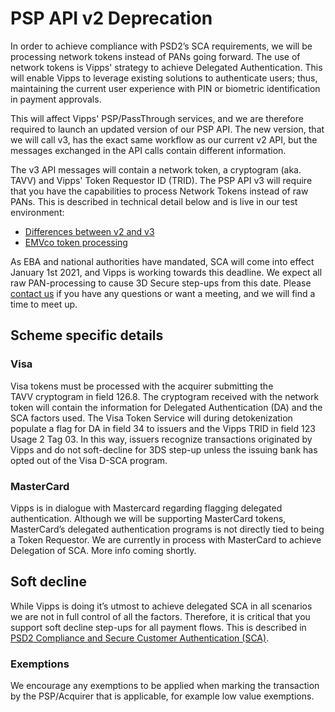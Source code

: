 <!-- START_METADATA
---
title: PSP API v2 deprecation
sidebar_label: PSP API v2 deprecation
sidebar_position: 100
hide_table_of_contents: true
pagination_next: null
pagination_prev: null
---
END_METADATA -->

# PSP API v2 Deprecation

In order to achieve compliance with PSD2’s SCA requirements, we will be processing network tokens instead of PANs going forward.
The use of network tokens is Vipps' strategy to achieve Delegated Authentication.
This will enable Vipps to leverage existing solutions to authenticate users;
thus, maintaining the current user experience with PIN or biometric identification in payment approvals.

This will affect Vipps' PSP/PassThrough services, and we are therefore required to launch an updated version of our PSP API.
The new version, that we will call v3, has the exact same workflow as our current v2 API,
but the messages exchanged in the API calls contain different information.

The v3 API messages will contain a network token, a cryptogram (aka. TAVV) and Vipps' Token Requestor ID (TRID).
The PSP API v3 will require that you have the capabilities to process Network Tokens instead of raw PANs.
This is described in technical detail below and is live in our test environment:

* [Differences between v2 and v3](vipps-psp-api.md#differences-from-psp-api-v2-to-v3)
* [EMVco token processing](vipps-psp-api.md#emvco-token-processing)

As EBA and national authorities have mandated, SCA will come into effect January 1st 2021, and Vipps is working towards this deadline.
We expect all raw PAN-processing to cause 3D Secure step-ups from this date. Please
[contact us](https://developer.vippsmobilepay.com/docs/vipps-developers/contact)
if you have any questions or want a meeting, and we will find a time to meet up.

## Scheme specific details

### Visa

Visa tokens must be processed with the acquirer submitting the TAVV cryptogram in field 126.8.
The cryptogram received with the network token will contain the information for Delegated Authentication (DA) and the SCA factors used.
The Visa Token Service will during detokenization populate a flag for DA in field 34 to issuers and the Vipps TRID in field 123 Usage 2 Tag 03.
In this way, issuers recognize transactions originated by Vipps and do not soft-decline for 3DS step-up unless the issuing bank has opted out of the Visa D-SCA program.

### MasterCard

Vipps is in dialogue with Mastercard regarding flagging delegated authentication.
Although we will be supporting MasterCard tokens, MasterCard’s delegated authentication programs is not directly tied to being a Token Requestor.
We are currently in process with MasterCard to achieve Delegation of SCA. More info coming shortly.

## Soft decline

While Vipps is doing it’s utmost to achieve delegated SCA in all scenarios we are not in full control of all  the factors.
Therefore, it is critical that you support soft decline step-ups for all payment flows.
This is described in [PSD2 Compliance and Secure Customer Authentication (SCA)](vipps-psp-api.md#psd2-compliance-and-secure-customer-authentication-sca).

### Exemptions

We encourage any exemptions to be applied when marking the transaction by the PSP/Acquirer that is applicable, for example low value exemptions.
